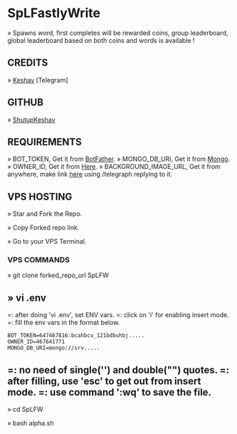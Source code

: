 # SpLFastlyWrite

» Spawns word, first completes will be rewarded coins, group leaderboard, global leaderboard based on both coins and words is available !

## CREDITS

» [Keshav](https://t.me/North_Yankton) [Telegram]

## GITHUB

» [ShutupKeshav](https://github.com/ShutupKeshav)

## REQUIREMENTS

» BOT_TOKEN, Get it from [BotFather](https://t.me/BOTFATHER).
» MONGO_DB_URI, Get it from [Mongo](www.mongodb.com).
» OWNER_ID, Get it from [Here](t.me/SpL_GH_Bot).
» BACKGROUND_IMAGE_URL, Get it from anywhere, make link [here](t.me/SpL_GH_Bot) using /telegraph replying to it.

## VPS HOSTING

» Star and Fork the Repo.

» Copy Forked repo link.

» Go to your VPS Terminal.

### VPS COMMANDS

» git clone forked_repo_url SpLFW

» vi .env
-----------
  =: after doing 'vi .env', set ENV vars.
  =: click on 'i' for enabling insert mode.
  =: fill the env vars in the format below.
  
    BOT_TOKEN=647467816:bcahbcv_121bdbuhbj.....
    OWNER_ID=467641771
    MONGO_DB_URI=mongo://srv.....

  =: no need of single('') and double("") quotes.
  =: after filling, use 'esc' to get out from insert mode.
  =: use command ':wq' to save the file.
-----------
    
» cd SpLFW

» bash alpha.sh
